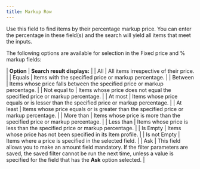 ```yaml
---
title: Markup Row
---
```



Use this field to find items by their percentage markup price. You can  enter the percentage in these field(s)  and the search will yield all items that meet the inputs.


The following options are available for selection in the Fixed price  and % markup fields:


| **Option** | **Search result displays:** |
| All | All items irrespective of their price. |
| Equals | Items with the specified price or markup percentage. |
| Between | Items whose price falls between the specified price  or markup percentage. |
| Not equal to | Items whose price does not equal the specified price  or markup percentage. |
| At most | Items whose price equals or is lesser than the specified  price or markup percentage. |
| At least | Items whose price equals or is greater than the specified  price or markup percentage. |
| More than | Items whose price is more than the specified price or  markup percentage. |
| Less than | Items whose price is less than the specified price or  markup percentage. |
| Is Empty | Items whose price has not been specified in its Item  profile. |
| Is not Empty | Items where a price is specified in the selected field. |
| Ask | This field allows you to make an amount field mandatory.  If the filter parameters are saved, the saved filter cannot be run the  next time, unless a value is specified for the field that has the **Ask** option selected. |

